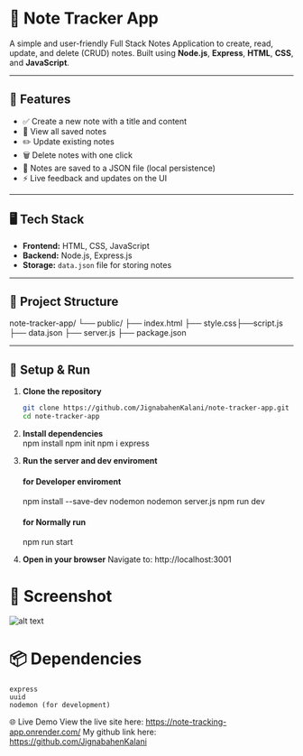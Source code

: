 # 📝 Note Tracker App

A simple and user-friendly Full Stack Notes Application to create, read, update, and delete (CRUD) notes. Built using **Node.js**, **Express**, **HTML**, **CSS**, and **JavaScript**.

---

## 🚀 Features

- ✅ Create a new note with a title and content  
- 📄 View all saved notes  
- ✏️ Update existing notes  
- 🗑️ Delete notes with one click  
- 💾 Notes are saved to a JSON file (local persistence)  
- ⚡ Live feedback and updates on the UI  

---

## 🖥️ Tech Stack

- **Frontend:** HTML, CSS, JavaScript  
- **Backend:** Node.js, Express.js  
- **Storage:** `data.json` file for storing notes  

---

## 📂 Project Structure

note-tracker-app/
└── public/ ├── index.html ├── style.css├──script.js
├── data.json 
├── server.js 
├── package.json


---

## 🔧 Setup & Run

1. **Clone the repository**  
   ```bash
   git clone https://github.com/JignabahenKalani/note-tracker-app.git
   cd note-tracker-app
2. **Install dependencies**  
   npm install
   npm init 
   npm i express 
3. **Run the server and dev enviroment**
    #### for Developer enviroment
    npm install --save-dev nodemon
    nodemon server.js 
    npm run dev

    #### for Normally run 
    npm run start
4. **Open in your browser**
    Navigate to: http://localhost:3001

# 📸 Screenshot
 ![alt text](<Screenshot 2025-07-21 at 11.36.51.png>)
    
# 📦 Dependencies
    express
    uuid
    nodemon (for development)

🌐 Live Demo
View the live site here: https://note-tracking-app.onrender.com/
My github link here: https://github.com/JignabahenKalani